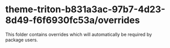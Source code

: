 # theme-triton-b831a3ac-97b7-4d23-8d49-f6f6930fc53a/overrides

This folder contains overrides which will automatically be required by package users.
